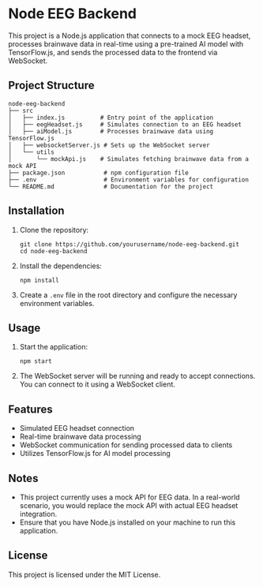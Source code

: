 # Node EEG Backend

This project is a Node.js application that connects to a mock EEG headset, processes brainwave data in real-time using a pre-trained AI model with TensorFlow.js, and sends the processed data to the frontend via WebSocket.

## Project Structure

```
node-eeg-backend
├── src
│   ├── index.js          # Entry point of the application
│   ├── eegHeadset.js     # Simulates connection to an EEG headset
│   ├── aiModel.js        # Processes brainwave data using TensorFlow.js
│   ├── websocketServer.js # Sets up the WebSocket server
│   └── utils
│       └── mockApi.js    # Simulates fetching brainwave data from a mock API
├── package.json           # npm configuration file
├── .env                   # Environment variables for configuration
└── README.md              # Documentation for the project
```

## Installation

1. Clone the repository:
   ```
   git clone https://github.com/yourusername/node-eeg-backend.git
   cd node-eeg-backend
   ```

2. Install the dependencies:
   ```
   npm install
   ```

3. Create a `.env` file in the root directory and configure the necessary environment variables.

## Usage

1. Start the application:
   ```
   npm start
   ```

2. The WebSocket server will be running and ready to accept connections. You can connect to it using a WebSocket client.

## Features

- Simulated EEG headset connection
- Real-time brainwave data processing
- WebSocket communication for sending processed data to clients
- Utilizes TensorFlow.js for AI model processing

## Notes

- This project currently uses a mock API for EEG data. In a real-world scenario, you would replace the mock API with actual EEG headset integration.
- Ensure that you have Node.js installed on your machine to run this application.

## License

This project is licensed under the MIT License.